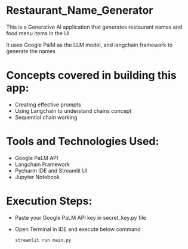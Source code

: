 # Restaurant_Name_Generator

This is a Generative AI application that generates restaurant names and food menu items in the UI

It uses Google PalM as the LLM model, and langchain framework to generate the names

# Concepts covered in building this app:
 - Creating effective prompts
 - Using Langchain to understand chains concept
 - Sequential chain working

# Tools and Technologies Used:
  - Google PaLM API
  - Langchain Framework
  - Pycharm IDE and Streamlit UI
  - Jupyter Notebook

# Execution Steps:
  - Paste your Google PaLM API key in secret_key.py file
  - Open Terminal in IDE and execute below command
    
        streamlit run main.py
    
